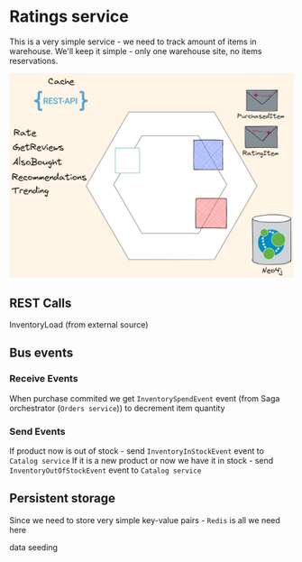 # Ratings service

This is a very simple service - we need to track amount of items in warehouse.
We'll keep it simple - only one warehouse site, no items reservations.

![Architecture](../../../img/Ratings-architecture.png)

## REST Calls

InventoryLoad (from external source)

## Bus events

### Receive Events

When purchase commited we get `InventorySpendEvent` event (from Saga orchestrator (`Orders service`)) to decrement item quantity

### Send Events

If product now is out of stock - send `InventoryInStockEvent` event to `Catalog service`
If it is a new product or now we have it in stock - send `InventoryOutOfStockEvent` event to `Catalog service`

## Persistent storage

Since we need to store very simple key-value pairs - `Redis` is all we need here

data seeding

